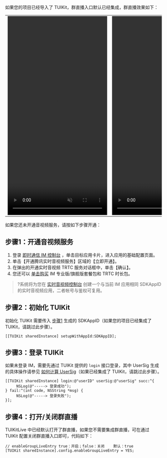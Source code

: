 如果您的项目已经导入了 TUIKit，群直播入口默认已经集成，群直播效果如下：
<table>
<tr><td  style="border-color:white">
<video width="320" height="640" src="https://liteav-test-1252463788.cos.ap-guangzhou.myqcloud.com/video/startGroupLive.mp4" controls  muted></video>
 </td><td style="border-color:white">
 <video width="320" height="640" src="https://liteav-test-1252463788.cos.ap-guangzhou.myqcloud.com/video/enterGroupLive.mp4" controls muted>
 </video>
  </td></tr>
 </table>
 
如果您还未开通音视频服务，请按如下步骤开通：

[](id:Step1)

## 步骤1：开通音视频服务

1. 登录 [即时通信 IM 控制台](https://console.cloud.tencent.com/im) ，单击目标应用卡片，进入应用的基础配置页面。
2. 单击【开通腾讯实时音视频服务】区域的【立即开通】。
3. 在弹出的开通实时音视频 TRTC 服务对话框中，单击【确认】。
4. 您还可以 [单击购买](https://cloud.tencent.com/act/pro/IMTRTC?from=13947) IM 专业版/旗舰版套餐包和 TRTC 时长包。
>?系统将为您在 [实时音视频控制台](https://console.cloud.tencent.com/trtc) 创建一个与当前 IM 应用相同 SDKAppID 的实时音视频应用，二者帐号与鉴权可复用。

[](id:step2)
## 步骤2：初始化 TUIKit 
初始化 TUIKit 需要传入 [步骤1](#Step1) 生成的 SDKAppID（如果您的项目已经集成了 TUIKit，请跳过此步骤）。
```
[[TUIKit sharedInstance] setupWithAppId:SDKAppID];
```

[](id:step3)
## 步骤3：登录 TUIKit
如果未登录 IM，需要先通过 TUIKit 提供的 `login` 接口登录，其中 UserSig 生成的具体操作请参见 [如何计算 UserSig](https://cloud.tencent.com/document/product/647/17275)（如果已经集成了 TUIKit，请跳过此步骤）。

```
[[TUIKit sharedInstance] login:@"userID" userSig:@"userSig" succ:^{
     NSLog(@"-----> 登录成功");
} fail:^(int code, NSString *msg) {
     NSLog(@"-----> 登录失败");
}];
```

[](id:step4)
## 步骤4：打开/关闭群直播
TUIKitLive 中已经默认打开了群直播，如果您不需要集成群直播，可在通过 TUIKit 配置关闭群直播入口即可，代码如下：

```
// enableGroupLiveEntry	true：开启；false：关闭	默认：true
[TUIKit sharedInstance].config.enableGroupLiveEntry = YES;
```
